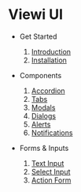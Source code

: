 # Viewi UI

- Get Started
    1. [Introduction](./01_essentials/00_introduction.md)
    2. [Installation](./01_essentials/01_installation.md)

- Components

    1. [Accordion](./02_components/01_accordion.md)
    2. [Tabs](./02_components/02_tab.md)
    3. [Modals](./02_components/03_modals.md)
    4. [Dialogs](./02_components/04_dialogs.md)
    5. [Alerts](./02_components/05_alerts.md)
    5. [Notifications](./02_components/06_notifications.md)

- Forms & Inputs

    1. [Text Input](./03_forms/01_textInput.md)
    2. [Select Input](./03_forms/02_selectInput.md)
    3. [Action Form](./03_forms/09_actionForm.md)